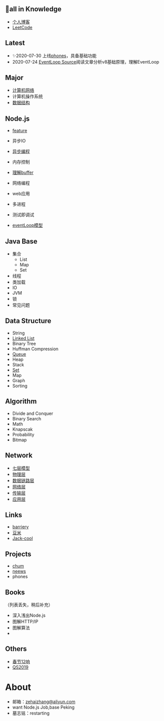## 🍎all in Knowledge

- [个人博客](http://zehai.info)
- [LeetCode](http://zehai.info/categories/LeetCode/)

## Latest

- ✨2020-07-30 上线[phones](https://github.com/ShawnGoethe/phones)，具备基础功能
- 2020-07-24 [EventLoop Source](https://zehai.info/2020/07/24/2020-07-23-EventLoop2/)阅读文章分析v8基础原理，理解EventLoop

## Major

- [计算机网络](http://zehai.info/cnetwork/)
- 计算机操作系统
- [数据结构](http://zehai.info/structure/)

## Node.js

- [feature](<http://zehai.info/Nodejs/#what>)
- 异步IO
- [异步编程](<http://zehai.info/Nodejs/#%E5%BC%82%E6%AD%A5%E7%BC%96%E7%A8%8B>)
- 内存控制
- [理解buffer](http://zehai.info/Nodejs/)
- 网络编程
- web应用
- 多进程
- 测试即调试

- [eventLoop模型](<http://zehai.info/Nodejs/#EventLoop>)

## Java Base

- 集合
  - List
  - Map
  - Set
- 线程
- 类加载
- IO
- JVM
- 锁
- 常见问题

## Data Structure

- String
- [Linked List](<http://zehai.info/Structure/#LinkedList>)
- Binary Tree
- Huffman Compression
- [Queue](<http://zehai.info/Structure/#Queue>)
- Heap
- Stack
- [Set](<http://zehai.info/Structure/#Set>)
- Map
- Graph
- Sorting

## Algorithm

- Divide and Conquer
- Binary Search
- Math
- Knapscak
- Probability
- Bitmap

## Network

- [七层模型](http://zehai.info/cnetwork/)
- [物理层](http://zehai.info/cnetwork/)
- [数据链路层](http://zehai.info/cnetwork/)
- [网络层](http://zehai.info/cnetwork/)
- [传输层](http://zehai.info/cnetwork/)
- [应用层](http://zehai.info/cnetwork/)

## Links

- [barriery](http://barriery.world/)
- [豆米](https://blog.5udou.cn/#/blog/list)
- [Jack-cool](https://github.com/Jack-cool/blog)

## Projects

- [chum](https://github.com/ShawnGoethe/chum)
- [neews](https://github.com/ShawnGoethe/neews)
- phones

## Books

（列表丢失，稍后补充）

- 深入浅出Node.js
- 图解HTTP/IP
- 图解算法
- 

## Others

- [春节12响](http://zehai.info/2019/04/04/2019-04-04-%E6%98%A5%E8%8A%8212%E5%93%8D/)
- [QS2019](http://zehai.info/qs2019/)

# About

- 邮箱：zehaizhang@aliyun.com
- want Node.js Job,base Peking
- 墓志铭：restarting
